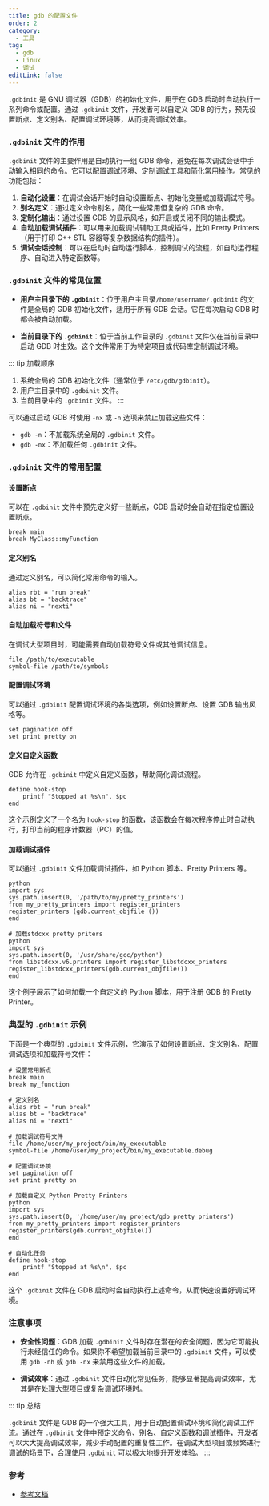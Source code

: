 ```yaml
---
title: gdb 的配置文件
order: 2
category:
  - 工具
tag:
  - gdb
  - Linux
  - 调试
editLink: false
---
```


`.gdbinit` 是 GNU 调试器（GDB）的初始化文件，用于在 GDB 启动时自动执行一系列命令或配置。通过 `.gdbinit` 文件，开发者可以自定义 GDB 的行为，预先设置断点、定义别名、配置调试环境等，从而提高调试效率。

### `.gdbinit` 文件的作用

`.gdbinit` 文件的主要作用是自动执行一组 GDB 命令，避免在每次调试会话中手动输入相同的命令。它可以配置调试环境、定制调试工具和简化常用操作。常见的功能包括：

1. **自动化设置**：在调试会话开始时自动设置断点、初始化变量或加载调试符号。
2. **别名定义**：通过定义命令别名，简化一些常用但复杂的 GDB 命令。
3. **定制化输出**：通过设置 GDB 的显示风格，如开启或关闭不同的输出模式。
4. **自动加载调试插件**：可以用来加载调试辅助工具或插件，比如 Pretty Printers（用于打印 C++ STL 容器等复杂数据结构的插件）。
5. **调试会话控制**：可以在启动时自动运行脚本，控制调试的流程，如自动运行程序、自动进入特定函数等。

### `.gdbinit` 文件的常见位置

- **用户主目录下的 `.gdbinit`**：位于用户主目录`/home/username/.gdbinit` 的文件是全局的 GDB 初始化文件，适用于所有 GDB 会话。它在每次启动 GDB 时都会被自动加载。
  
- **当前目录下的 `.gdbinit`**：位于当前工作目录的 `.gdbinit` 文件仅在当前目录中启动 GDB 时生效。这个文件常用于为特定项目或代码库定制调试环境。

::: tip 加载顺序
1. 系统全局的 GDB 初始化文件（通常位于 `/etc/gdb/gdbinit`）。
2. 用户主目录中的 `.gdbinit` 文件。
3. 当前目录中的 `.gdbinit` 文件。
:::

可以通过启动 GDB 时使用 `-nx` 或 `-n` 选项来禁止加载这些文件：
- `gdb -n`：不加载系统全局的 `.gdbinit` 文件。
- `gdb -nx`：不加载任何 `.gdbinit` 文件。

### `.gdbinit` 文件的常用配置

####  设置断点

可以在 `.gdbinit` 文件中预先定义好一些断点，GDB 启动时会自动在指定位置设置断点。

```gdb
break main
break MyClass::myFunction
```

#### 定义别名

通过定义别名，可以简化常用命令的输入。

```gdb
alias rbt = "run break"
alias bt = "backtrace"
alias ni = "nexti"
```

#### 自动加载符号和文件

在调试大型项目时，可能需要自动加载符号文件或其他调试信息。

```gdb
file /path/to/executable
symbol-file /path/to/symbols
```

#### 配置调试环境

可以通过 `.gdbinit` 配置调试环境的各类选项，例如设置断点、设置 GDB 输出风格等。

```gdb
set pagination off
set print pretty on
```

#### 定义自定义函数

GDB 允许在 `.gdbinit` 中定义自定义函数，帮助简化调试流程。

```gdb
define hook-stop
    printf "Stopped at %s\n", $pc
end
```

这个示例定义了一个名为 `hook-stop` 的函数，该函数会在每次程序停止时自动执行，打印当前的程序计数器（PC）的值。

#### 加载调试插件

可以通过 `.gdbinit` 文件加载调试插件，如 Python 脚本、Pretty Printers 等。

```gdb
python
import sys
sys.path.insert(0, '/path/to/my/pretty_printers')
from my_pretty_printers import register_printers
register_printers (gdb.current_objfile ())
end

# 加载stdcxx pretty priters
python
import sys
sys.path.insert(0, '/usr/share/gcc/python')
from libstdcxx.v6.printers import register_libstdcxx_printers
register_libstdcxx_printers(gdb.current_objfile())
end
```

这个例子展示了如何加载一个自定义的 Python 脚本，用于注册 GDB 的 Pretty Printer。

### 典型的 `.gdbinit` 示例

下面是一个典型的 `.gdbinit` 文件示例，它演示了如何设置断点、定义别名、配置调试选项和加载符号文件：

```gdb
# 设置常用断点
break main
break my_function

# 定义别名
alias rbt = "run break"
alias bt = "backtrace"
alias ni = "nexti"

# 加载调试符号文件
file /home/user/my_project/bin/my_executable
symbol-file /home/user/my_project/bin/my_executable.debug

# 配置调试环境
set pagination off
set print pretty on

# 加载自定义 Python Pretty Printers
python
import sys
sys.path.insert(0, '/home/user/my_project/gdb_pretty_printers')
from my_pretty_printers import register_printers
register_printers(gdb.current_objfile())
end

# 自动化任务
define hook-stop
    printf "Stopped at %s\n", $pc
end
```

这个 `.gdbinit` 文件在 GDB 启动时会自动执行上述命令，从而快速设置好调试环境。

### 注意事项

- **安全性问题**：GDB 加载 `.gdbinit` 文件时存在潜在的安全问题，因为它可能执行未经信任的命令。如果你不希望加载当前目录中的 `.gdbinit` 文件，可以使用 `gdb -nh` 或 `gdb -nx` 来禁用这些文件的加载。
  
- **调试效率**：通过 `.gdbinit` 文件自动化常见任务，能够显著提高调试效率，尤其是在处理大型项目或复杂调试环境时。

::: tip 总结

`.gdbinit` 文件是 GDB 的一个强大工具，用于自动配置调试环境和简化调试工作流。通过在 `.gdbinit` 文件中预定义命令、别名、自定义函数和调试插件，开发者可以大大提高调试效率，减少手动配置的重复性工作。在调试大型项目或频繁进行调试的场景下，合理使用 `.gdbinit` 可以极大地提升开发体验。
:::

### 参考
- [参考文档](https://www.cse.unsw.edu.au/~learn/debugging/modules/gdb_init_file/)
